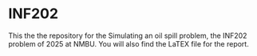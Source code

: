 # INF202

This the the repository for the Simulating an oil spill problem, the INF202 problem of 2025 at NMBU. 
You will also find the LaTEX file for the report. 
